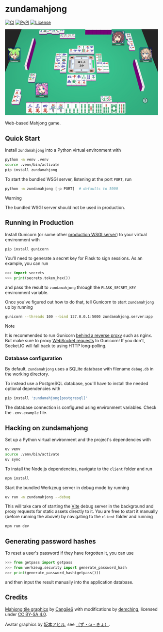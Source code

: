 # zundamahjong

[![CI](https://img.shields.io/github/actions/workflow/status/faraplay/zundamahjong/build.yml?branch=main&logo=github&label=CI)](https://github.com/faraplay/zundamahjong/actions/workflows/build.yml)
[![PyPI](https://img.shields.io/pypi/v/zundamahjong)](https://pypi.org/project/zundamahjong)
[![License](https://img.shields.io/github/license/faraplay/zundamahjong.svg)](https://github.com/faraplay/zundamahjong/blob/main/LICENSE)

![zundamahjong game screenshot](https://raw.githubusercontent.com/faraplay/zundamahjong/refs/heads/main/screenshot.jpg)

Web-based Mahjong game.

## Quick Start

Install `zundamahjong` into a Python virtual environment with

```sh
python -m venv .venv
source .venv/bin/activate
pip install zundamahjong
```

To start the bundled WSGI server, listening at the port `PORT`, run

```sh
python -m zundamahjong [-p PORT]  # defaults to 5000
```

> [!WARNING]
> The bundled WSGI server should not be used in production.

## Running in Production

Install Gunicorn (or some other [production WSGI server](https://flask.palletsprojects.com/en/stable/deploying/))
to your virtual environment with

```sh
pip install gunicorn
```

You'll need to generate a secret key for Flask to sign sessions. As an
example, you can run

```python
>>> import secrets
>>> print(secrets.token_hex())
```

and pass the result to `zundamahjong` through the `FLASK_SECRET_KEY`
environment variable.

Once you've figured out how to do that, tell Gunicorn to start `zundamahjong`
up by running

```sh
gunicorn --threads 100 --bind 127.0.0.1:5000 zundamahjong.server:app
```

> [!NOTE]
> It is recommended to run Gunicorn [behind a reverse proxy](https://docs.gunicorn.org/en/stable/deploy.html)
> such as nginx. But make sure to proxy [WebSocket requests](https://nginx.org/en/docs/http/websocket.html)
> to Gunicorn! If you don't, Socket.IO will fall back to using HTTP
> long-polling.

### Database configuration

By default, `zundamahjong` uses a SQLite database with filename `debug.db` in
the working directory.

To instead use a PostgreSQL database, you'll have to install the needed
optional dependencies with

```sh
pip install 'zundamahjong[postgresql]'
```

The database connection is configured using environment variables. Check the
`.env.example` file.

## Hacking on zundamahjong

Set up a Python virtual environment and the project's dependencies with

```sh
uv venv
source .venv/bin/activate
uv sync
```

To install the Node.js dependencies, navigate to the `client` folder and run

```sh
npm install
```

Start the bundled Werkzeug server in debug mode by running

```sh
uv run -m zundamahjong --debug
```

This will take care of starting the [Vite](https://vite.dev/) debug server in
the background and proxy requests for static assets directly to it. You are
free to start it manually (before running the above!) by navigating to the
`client` folder and running

```sh
npm run dev
```

## Generating password hashes

To reset a user's password if they have forgotten it, you can use

```python
>>> from getpass import getpass
>>> from werkzeug.security import generate_password_hash
>>> print(generate_password_hash(getpass()))
```

and then input the result manually into the application database.

## Credits

[Mahjong tile graphics](https://demching.itch.io/mahjong)
by [Cangjie6](https://commons.wikimedia.org/wiki/User:Cangjie6)
with modifications by [demching](https://itch.io/profile/demching),
licensed under [CC BY-SA 4.0](https://creativecommons.org/licenses/by-sa/4.0/).

Avatar graphics by [坂本アヒル](https://www.pixiv.net/en/users/12147115),
see [（ず・ω・きょ）](https://zunko.jp/guideline.html).
